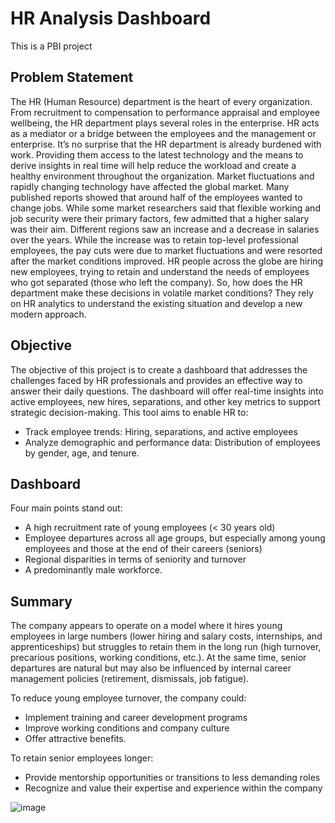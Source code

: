 # HR Analysis Dashboard
This is a PBI project

## Problem Statement
The HR (Human Resource) department is the heart of every organization. From recruitment to compensation to performance appraisal and employee wellbeing, the HR department plays several roles in the enterprise. HR acts as a mediator or a bridge between the employees and the management or enterprise. It’s no surprise that the HR department is already burdened with work. Providing them access to the latest technology and the means to derive insights in real time will help reduce the workload and create a healthy environment throughout the organization.
Market fluctuations and rapidly changing technology have affected the global market. Many published reports showed that around half of the employees wanted to change jobs. While some market researchers said that flexible working and job security were their primary factors, few admitted that a higher salary was their aim.
Different regions saw an increase and a decrease in salaries over the years. While the increase was to retain top-level professional employees, the pay cuts were due to market fluctuations and were resorted after the market conditions improved. HR people across the globe are hiring new employees, trying to retain and understand the needs of employees who got separated (those who left the company).
So, how does the HR department make these decisions in volatile market conditions? They rely on HR analytics to understand the existing situation and develop a new modern approach. 

## Objective
The objective of this project is to create a dashboard that addresses the challenges faced by HR professionals and provides an effective way to answer their daily questions. The dashboard will offer real-time insights into active employees, new hires, separations, and other key metrics to support strategic decision-making.
This tool aims to enable HR to:
- Track employee trends: Hiring, separations, and active employees
- Analyze demographic and performance data: Distribution of employees by gender, age, and tenure.

## Dashboard
Four main points stand out:
- A high recruitment rate of young employees (< 30 years old)
- Employee departures across all age groups, but especially among young employees and those at the end of their careers (seniors)
- Regional disparities in terms of seniority and turnover
- A predominantly male workforce.

## Summary
The company appears to operate on a model where it hires young employees in large numbers (lower hiring and salary costs, internships, and apprenticeships) but struggles to retain them in the long run (high turnover, precarious positions, working conditions, etc.). At the same time, senior departures are natural but may also be influenced by internal career management policies (retirement, dismissals, job fatigue).

To reduce young employee turnover, the company could:
- Implement training and career development programs
- Improve working conditions and company culture
- Offer attractive benefits.

To retain senior employees longer:
- Provide mentorship opportunities or transitions to less demanding roles
- Recognize and value their expertise and experience within the company

![image](https://github.com/user-attachments/assets/81a58cdc-c50d-4865-b457-646b501e01da)
